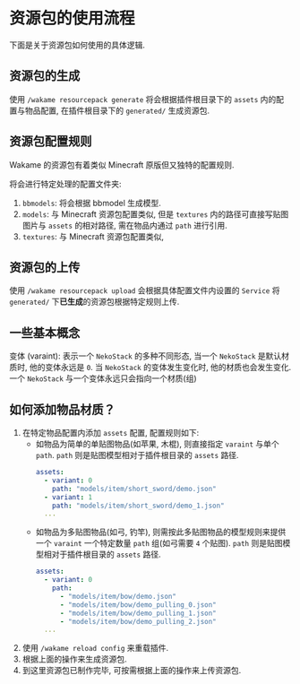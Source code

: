 # 资源包的使用流程

下面是关于资源包如何使用的具体逻辑.

## 资源包的生成

使用 `/wakame resourcepack generate` 将会根据插件根目录下的 `assets` 内的配置与物品配置, 在插件根目录下的 `generated/` 生成资源包.

## 资源包配置规则

Wakame 的资源包有着类似 Minecraft 原版但又独特的配置规则.

将会进行特定处理的配置文件夹:
  1. `bbmodels`: 将会根据 bbmodel 生成模型.
  2. `models`: 与 Minecraft 资源包配置类似, 但是 `textures` 内的路径可直接写贴图图片与 `assets` 的相对路径, 需在物品内通过 `path` 进行引用.
  3. `textures`: 与 Minecraft 资源包配置类似,

## 资源包的上传

使用 `/wakame resourcepack upload` 会根据具体配置文件内设置的 `Service` 将 `generated/` 下**已生成**的资源包根据特定规则上传.

## 一些基本概念

变体 \(varaint\): 表示一个 `NekoStack` 的多种不同形态, 当一个 `NekoStack` 是默认材质时, 他的变体永远是 `0`. 当 `NekoStack` 的变体发生变化时, 他的材质也会发生变化. 一个 `NekoStack` 与一个变体永远只会指向一个材质\(组\)

## 如何添加物品材质？

1. 在特定物品配置内添加 `assets` 配置, 配置规则如下:
    - 如物品为简单的单贴图物品\(如苹果, 木棍\), 则直接指定 `varaint` 与单个 `path`. `path` 则是贴图模型相对于插件根目录的 `assets` 路径.
        ```yaml
        assets:
          - variant: 0
            path: "models/item/short_sword/demo.json"
          - variant: 1
            path: "models/item/short_sword/demo_1.json"
          ...
        ```
   - 如物品为多贴图物品\(如弓, 钓竿\), 则需按此多贴图物品的模型规则来提供一个 `varaint` 一个特定数量 `path` 组\(如弓需要 `4` 个贴图\). `path` 则是贴图模型相对于插件根目录的 `assets` 路径.
       ```yaml
       assets:
         - variant: 0
           path:
             - "models/item/bow/demo.json"
             - "models/item/bow/demo_pulling_0.json"
             - "models/item/bow/demo_pulling_1.json"
             - "models/item/bow/demo_pulling_2.json"
         ...
       ```
2. 使用 `/wakame reload config` 来重载插件.
3. 根据上面的操作来生成资源包.
4. 到这里资源包已制作完毕, 可按需根据上面的操作来上传资源包.
